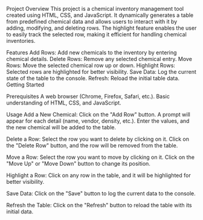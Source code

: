 Project Overview
This project is a chemical inventory management tool created using HTML, CSS, and JavaScript. It dynamically generates a table from predefined chemical data and allows users to interact with it by adding, modifying, and deleting rows. The highlight feature enables the user to easily track the selected row, making it efficient for handling chemical inventories.

Features
Add Rows: Add new chemicals to the inventory by entering chemical details.
Delete Rows: Remove any selected chemical entry.
Move Rows: Move the selected chemical row up or down.
Highlight Rows: Selected rows are highlighted for better visibility.
Save Data: Log the current state of the table to the console.
Refresh: Reload the initial table data.
Getting Started

Prerequisites
A web browser (Chrome, Firefox, Safari, etc.).
Basic understanding of HTML, CSS, and JavaScript.

Usage
Add a New Chemical:
Click on the "Add Row" button.
A prompt will appear for each detail (name, vendor, density, etc.).
Enter the values, and the new chemical will be added to the table.

Delete a Row:
Select the row you want to delete by clicking on it.
Click on the "Delete Row" button, and the row will be removed from the table.

Move a Row:
Select the row you want to move by clicking on it.
Click on the "Move Up" or "Move Down" button to change its position.

Highlight a Row:
Click on any row in the table, and it will be highlighted for better visibility.

Save Data:
Click on the "Save" button to log the current data to the console.

Refresh the Table:
Click on the "Refresh" button to reload the table with its initial data.
